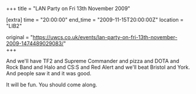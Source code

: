 +++
title = "LAN Party on Fri 13th November 2009"

[extra]
time = "20:00:00"
end_time = "2009-11-15T20:00:00Z"
location = "LIB2"

original = "https://uwcs.co.uk/events/lan-party-on-fri-13th-november-2009-1474489029083/"    
+++

And we'll have TF2 and Supreme Commander and pizza and DOTA and Rock Band and Halo and CS:S and Red Alert and we'll beat Bristol and York. And people saw it and it was good.

It will be fun. You should come along.

